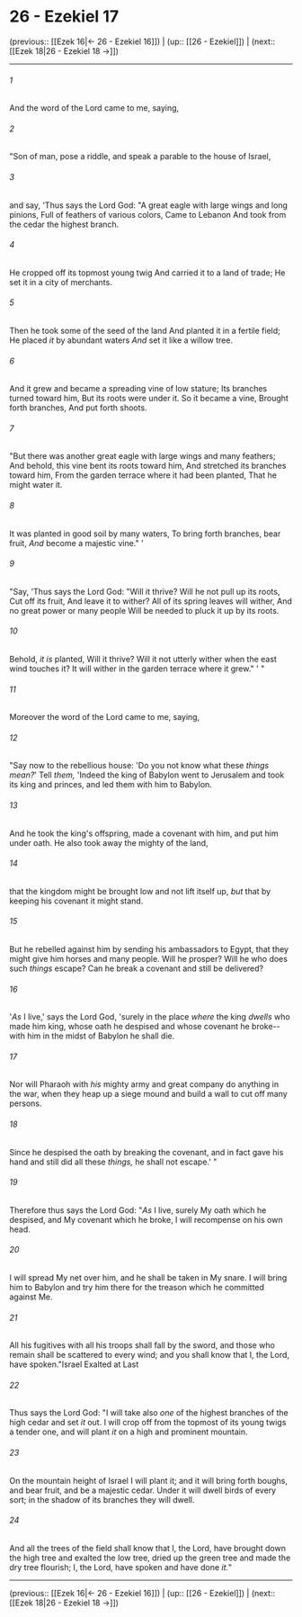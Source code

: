 # 26 - Ezekiel 17

(previous:: [[Ezek 16|← 26 - Ezekiel 16]]) | (up:: [[26 - Ezekiel]]) | (next:: [[Ezek 18|26 - Ezekiel 18 →]])

***


###### 1 
And the word of the Lord came to me, saying, 

###### 2 
"Son of man, pose a riddle, and speak a parable to the house of Israel, 

###### 3 
and say, 'Thus says the Lord God: "A great eagle with large wings and long pinions, Full of feathers of various colors, Came to Lebanon And took from the cedar the highest branch. 

###### 4 
He cropped off its topmost young twig And carried it to a land of trade; He set it in a city of merchants. 

###### 5 
Then he took some of the seed of the land And planted it in a fertile field; He placed _it_ by abundant waters _And_ set it like a willow tree. 

###### 6 
And it grew and became a spreading vine of low stature; Its branches turned toward him, But its roots were under it. So it became a vine, Brought forth branches, And put forth shoots. 

###### 7 
"But there was another great eagle with large wings and many feathers; And behold, this vine bent its roots toward him, And stretched its branches toward him, From the garden terrace where it had been planted, That he might water it. 

###### 8 
It was planted in good soil by many waters, To bring forth branches, bear fruit, _And_ become a majestic vine." ' 

###### 9 
"Say, 'Thus says the Lord God: "Will it thrive? Will he not pull up its roots, Cut off its fruit, And leave it to wither? All of its spring leaves will wither, And no great power or many people Will be needed to pluck it up by its roots. 

###### 10 
Behold, _it is_ planted, Will it thrive? Will it not utterly wither when the east wind touches it? It will wither in the garden terrace where it grew." ' " 

###### 11 
Moreover the word of the Lord came to me, saying, 

###### 12 
"Say now to the rebellious house: 'Do you not know what these _things mean?_' Tell _them,_ 'Indeed the king of Babylon went to Jerusalem and took its king and princes, and led them with him to Babylon. 

###### 13 
And he took the king's offspring, made a covenant with him, and put him under oath. He also took away the mighty of the land, 

###### 14 
that the kingdom might be brought low and not lift itself up, _but_ that by keeping his covenant it might stand. 

###### 15 
But he rebelled against him by sending his ambassadors to Egypt, that they might give him horses and many people. Will he prosper? Will he who does such _things_ escape? Can he break a covenant and still be delivered? 

###### 16 
'_As_ I live,' says the Lord God, 'surely in the place _where_ the king _dwells_ who made him king, whose oath he despised and whose covenant he broke--with him in the midst of Babylon he shall die. 

###### 17 
Nor will Pharaoh with _his_ mighty army and great company do anything in the war, when they heap up a siege mound and build a wall to cut off many persons. 

###### 18 
Since he despised the oath by breaking the covenant, and in fact gave his hand and still did all these _things,_ he shall not escape.' " 

###### 19 
Therefore thus says the Lord God: "_As_ I live, surely My oath which he despised, and My covenant which he broke, I will recompense on his own head. 

###### 20 
I will spread My net over him, and he shall be taken in My snare. I will bring him to Babylon and try him there for the treason which he committed against Me. 

###### 21 
All his fugitives with all his troops shall fall by the sword, and those who remain shall be scattered to every wind; and you shall know that I, the Lord, have spoken."Israel Exalted at Last 

###### 22 
Thus says the Lord God: "I will take also _one_ of the highest branches of the high cedar and set _it_ out. I will crop off from the topmost of its young twigs a tender one, and will plant _it_ on a high and prominent mountain. 

###### 23 
On the mountain height of Israel I will plant it; and it will bring forth boughs, and bear fruit, and be a majestic cedar. Under it will dwell birds of every sort; in the shadow of its branches they will dwell. 

###### 24 
And all the trees of the field shall know that I, the Lord, have brought down the high tree and exalted the low tree, dried up the green tree and made the dry tree flourish; I, the Lord, have spoken and have done _it._"

***

(previous:: [[Ezek 16|← 26 - Ezekiel 16]]) | (up:: [[26 - Ezekiel]]) | (next:: [[Ezek 18|26 - Ezekiel 18 →]])
